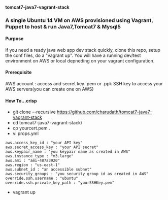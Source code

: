 #### tomcat7-java7-vagrant-stack
### A single Ubuntu 14 VM on AWS provisioned using Vagrant, Puppet to host & run Java7,Tomcat7 & Mysql5

#### Purpose

If you need a ready java web app dev stack quickly, clone this repo, setup the conf files, do a "vagrant up".
You will have a running dev/test environment on AWS or local depneding on your vagrant configuration.

#### Prerequisite

AWS account : 
  access and secret key
  .pem or .ppk SSH key to access your AWS servers(you can create one on AWS)

#### How To...crisp

- git clone --recursive https://github.com/charudath/tomcat7-java7-vagrant-stack
- cd tomcat7-java7-vagrant-stack/
- cp yourcert.pem .
- vi props.yml 

```
aws.access_key_id : "your API key"
aws.secret_access_key : "your API secret"
aws.keypair_name : "you keypair name as created in AWS"
aws.instance_type : "m3.large"
aws.ami : "ami-487a3920"
aws.region : "us-east-1"
aws.subnet_id : "an accessible subnet"
aws.security_groups : "you security group id as created in AWS"
override.ssh.username : "ubuntu"
override.ssh.private_key_path : "yourSSHKey.pem"
```
- vagrant up


